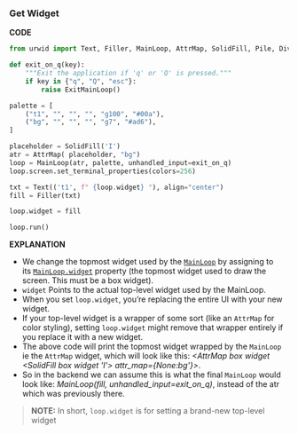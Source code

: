 ### Get Widget

**CODE**
```py
from urwid import Text, Filler, MainLoop, AttrMap, SolidFill, Pile, Divider, ExitMainLoop

def exit_on_q(key):
    """Exit the application if 'q' or 'Q' is pressed."""
    if key in {"q", "Q", "esc"}:
        raise ExitMainLoop()

palette = [
    ("t1", "", "", "", "g100", "#00a"),
    ("bg", "", "", "", "g7", "#ad6"),
]

placeholder = SolidFill('I')
atr = AttrMap( placeholder, "bg")
loop = MainLoop(atr, palette, unhandled_input=exit_on_q)
loop.screen.set_terminal_properties(colors=256)

txt = Text(('t1', f" {loop.widget} "), align="center")
fill = Filler(txt)

loop.widget = fill

loop.run()
```

**EXPLANATION**
- We change the topmost widget used by the [`MainLoop`](https://urwid.org/reference/main_loop.html#urwid.MainLoop "urwid.MainLoop") by assigning to its [`MainLoop.widget`](https://urwid.org/reference/main_loop.html#urwid.MainLoop.widget "urwid.MainLoop.widget") property (the topmost widget used to draw the screen. This must be a box widget).
- `widget` Points to the actual top-level widget used by the MainLoop.  
- When you set `loop.widget`, you’re replacing the entire UI with your new widget.  
- If your top-level widget is a wrapper of some sort (like an `AttrMap` for color styling), setting `loop.widget` might remove that wrapper entirely if you replace it with a new widget.
- The above code will print the topmost widget wrapped by the `MainLoop` ie the `AttrMap` widget, which will look like this: *<AttrMap box widget <SolidFill box widget 'I'> attr_map={None:bg'}>*.
- So in the backend we can assume this is what the final `MainLoop` would look like: *MainLoop(fill, unhandled_input=exit_on_q)*, instead of the atr which was previously there.

> **NOTE:** In short, `loop.widget` is for setting a brand-new top-level widget